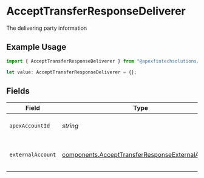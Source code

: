 # AcceptTransferResponseDeliverer

The delivering party information

## Example Usage

```typescript
import { AcceptTransferResponseDeliverer } from "@apexfintechsolutions/ascend-sdk/models/components";

let value: AcceptTransferResponseDeliverer = {};
```

## Fields

| Field                                                                                                                | Type                                                                                                                 | Required                                                                                                             | Description                                                                                                          | Example                                                                                                              |
| -------------------------------------------------------------------------------------------------------------------- | -------------------------------------------------------------------------------------------------------------------- | -------------------------------------------------------------------------------------------------------------------- | -------------------------------------------------------------------------------------------------------------------- | -------------------------------------------------------------------------------------------------------------------- |
| `apexAccountId`                                                                                                      | *string*                                                                                                             | :heavy_minus_sign:                                                                                                   | The internal apex account id                                                                                         | 01H8FB90ZRRFWXB4XC2JPJ1D4Y                                                                                           |
| `externalAccount`                                                                                                    | [components.AcceptTransferResponseExternalAccount](../../models/components/accepttransferresponseexternalaccount.md) | :heavy_minus_sign:                                                                                                   | The external account information                                                                                     |                                                                                                                      |